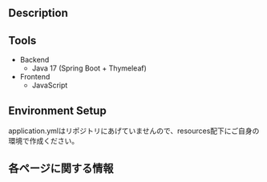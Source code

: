 ## Description

## Tools

- Backend
  - Java 17 (Spring Boot + Thymeleaf)
- Frontend
  - JavaScript

## Environment Setup

application.ymlはリポジトリにあげていませんので、resources配下にご自身の環境で作成ください。

## 各ページに関する情報



